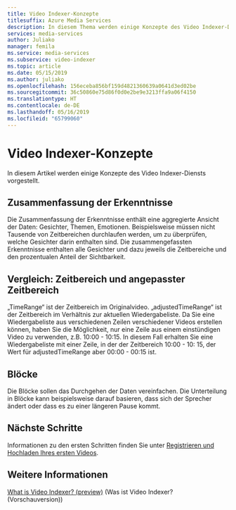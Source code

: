 ```yaml
---
title: Video Indexer-Konzepte
titlesuffix: Azure Media Services
description: In diesem Thema werden einige Konzepte des Video Indexer-Diensts beschrieben.
services: media-services
author: Juliako
manager: femila
ms.service: media-services
ms.subservice: video-indexer
ms.topic: article
ms.date: 05/15/2019
ms.author: juliako
ms.openlocfilehash: 156eceba856bf159d4821360639a0641d3ed02be
ms.sourcegitcommit: 36c50860e75d86f0d0e2be9e3213ffa9a06f4150
ms.translationtype: HT
ms.contentlocale: de-DE
ms.lasthandoff: 05/16/2019
ms.locfileid: "65799060"
---
```

# <a name="video-indexer-concepts"></a>Video Indexer-Konzepte
 
In diesem Artikel werden einige Konzepte des Video Indexer-Diensts vorgestellt.
    
## <a name="summarized-insights"></a>Zusammenfassung der Erkenntnisse

Die Zusammenfassung der Erkenntnisse enthält eine aggregierte Ansicht der Daten: Gesichter, Themen, Emotionen. Beispielsweise müssen nicht Tausende von Zeitbereichen durchlaufen werden, um zu überprüfen, welche Gesichter darin enthalten sind. Die zusammengefassten Erkenntnisse enthalten alle Gesichter und dazu jeweils die Zeitbereiche und den prozentualen Anteil der Sichtbarkeit.

## <a name="time-range-vs-adjusted-time-range"></a>Vergleich: Zeitbereich und angepasster Zeitbereich

„TimeRange“ ist der Zeitbereich im Originalvideo. „adjustedTimeRange“ ist der Zeitbereich im Verhältnis zur aktuellen Wiedergabeliste. Da Sie eine Wiedergabeliste aus verschiedenen Zeilen verschiedener Videos erstellen können, haben Sie die Möglichkeit, nur eine Zeile aus einem einstündigen Video zu verwenden, z.B. 10:00 - 10:15. In diesem Fall erhalten Sie eine Wiedergabeliste mit einer Zeile, in der der Zeitbereich 10:00 - 10: 15, der Wert für adjustedTimeRange aber 00:00 - 00:15 ist.
 
## <a name="blocks"></a>Blöcke

Die Blöcke sollen das Durchgehen der Daten vereinfachen. Die Unterteilung in Blöcke kann beispielsweise darauf basieren, dass sich der Sprecher ändert oder dass es zu einer längeren Pause kommt.

## <a name="next-steps"></a>Nächste Schritte

Informationen zu den ersten Schritten finden Sie unter [Registrieren und Hochladen Ihres ersten Videos](video-indexer-get-started.md).

## <a name="see-also"></a>Weitere Informationen

[What is Video Indexer? (preview)](video-indexer-overview.md) (Was ist Video Indexer? (Vorschauversion))
